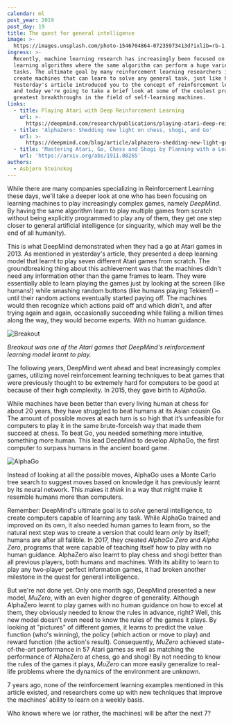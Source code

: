 ```yaml
---
calendar: ml
post_year: 2019
post_day: 19
title: The quest for general intelligence
image: >-
  https://images.unsplash.com/photo-1546704864-07235973413d?ixlib=rb-1.2.1&ixid=eyJhcHBfaWQiOjEyMDd9&auto=format&fit=crop&w=1100&q=60
ingress: >-
  Recently, machine learning research has increasingly been focused on general
  learning algorithms where the same algorithm can perform a huge variety of
  tasks. The ultimate goal by many reinforcement learning researchers is to
  create machines that can learn to solve any general task, just like humans!
  Yesterday's article introduced you to the concept of reinforcement learning,
  and today we're going to take a brief look at some of the coolest projects and
  greatest breakthroughs in the field of self-learning machines.
links:
  - title: Playing Atari with Deep Reinforcement Learning
    url: >-
      https://deepmind.com/research/publications/playing-atari-deep-reinforcement-learning
  - title: 'AlphaZero: Shedding new light on chess, shogi, and Go'
    url: >-
      https://deepmind.com/blog/article/alphazero-shedding-new-light-grand-games-chess-shogi-and-go
  - title: 'Mastering Atari, Go, Chess and Shogi by Planning with a Learned Model'
    url: 'https://arxiv.org/abs/1911.08265'
authors:
  - Asbjørn Steinskog
---
```

While there are many companies specializing in Reinforcement Learning these days, we'll take a deeper look at one who has been focusing on learning machines to play increasingly complex games, namely _DeepMind_. By having the same algorithm learn to play multiple games from scratch without being explicitly programmed to play any of them, they get one step closer to general artificial intelligence (or singuarity, which may well be the end of all humanity).

This is what DeepMind demonstrated when they had a go at Atari games in 2013. As mentioned in yesterday's article, they presented a deep learning model that learnt to play seven different Atari games from scratch. The groundbreaking thing about this achievement was that the machines didn't need any information other than the game frames to learn. They were essentially able to learn playing the games just by looking at the screen (like humans!) while smashing random buttons (like humans playing Tekken!) – until their random actions eventually started paying off. The machines would then recognize which actions paid off and which didn’t, and after trying again and again, occasionally succeeding while failing a million times along the way, they would become experts. With no human guidance.

![Breakout](https://i.ibb.co/x2rK5TB/atari.gif)

_Breakout was one of the Atari games that DeepMind's reinforcement learning model learnt to play._


The following years, DeepMind went ahead and beat increasingly complex games, utilizing novel reinforcement learning techniques to beat games that were previously thought to be extremely hard for computers to be good at because of their high complexity. In 2015, they gave birth to _AlphaGo_.

While machines have been better than every living human at chess for about 20 years, they have struggled to beat humans at its Asian cousin Go. The amount of possible moves at each turn is so high that it’s unfeasible for computers to play it in the same brute-forceish way that made them succeed at chess. To beat Go, you needed something more intuitive, something more human. This lead DeepMind to develop AlphaGo, the first computer to surpass humans in the ancient board game.

![AlphaGo](https://i.ibb.co/TvDNfyd/Screen-Shot-2019-12-17-at-16-16-20.png)

Instead of looking at all the possible moves, AlphaGo uses a Monte Carlo tree search to suggest moves based on knowledge it has previously learnt by its neural network. This makes it _think_ in a way that might make it resemble humans more than computers.

Remember: DeepMind's ultimate goal is to _solve_ general intelligence, to create computers capable of learning any task. While AlphaGo trained and improved on its own, it also needed human games to learn from, so the natural next step was to create a version that could learn _only_ by itself; humans are after all fallible. In 2017, they created _AlphaGo Zero_ and _Alpha Zero_, programs that were capable of teaching itself how to play with no human guidance. AlphaZero also learnt to play chess and shogi better than all previous players, both humans and machines. With its ability to learn to play any two-player perfect information games, it had broken another milestone in the quest for general intelligence.

But we're not done yet. Only one month ago, DeepMind presented a new model, *MuZero*, with an even higher degree of generality. Although AlphaZero learnt to play games with no human guidance on how to excel at them, they obviously needed to know the rules in advance, right? Well, this new model doesn't even need to know the rules of the games it plays. By looking at "pictures" of different games, it learns to predict the value function (who's winning), the policy (which action or move to play) and reward function (the action's result). Consequently, _MuZero_ achieved state-of-the-art performance in 57 Atari games as well as matching the performance of AlphaZero at chess, go and shogi! By not needing to know the rules of the games it plays, _MuZero_ can more easily generalize to real-life problems where the dynamics of the environment are unknown.

7 years ago, none of the reinforcement learning examples mentioned in this article existed, and researchers come up with new techniques that improve the machines' ability to learn on a weekly basis.

Who knows where we (or rather, the machines) will be after the next 7?
